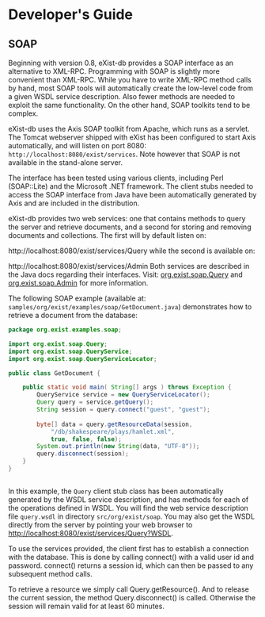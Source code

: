 # Developer's Guide

## SOAP

Beginning with version 0.8, eXist-db provides a SOAP interface as an alternative to XML-RPC. Programming with SOAP is slightly more convenient than XML-RPC. While you have to write XML-RPC method calls by hand, most SOAP tools will automatically create the low-level code from a given WSDL service description. Also fewer methods are needed to exploit the same functionality. On the other hand, SOAP toolkits tend to be complex.

eXist-db uses the Axis SOAP toolkit from Apache, which runs as a servlet. The Tomcat webserver shipped with eXist has been configured to start Axis automatically, and will listen on port 8080: `http://localhost:8080/exist/services`. Note however that SOAP is not available in the stand-alone server.

The interface has been tested using various clients, including Perl (SOAP::Lite) and the Microsoft .NET framework. The client stubs needed to access the SOAP interface from Java have been automatically generated by Axis and are included in the distribution.

eXist-db provides two web services: one that contains methods to query the server and retrieve documents, and a second for storing and removing documents and collections. The first will by default listen on:

http://localhost:8080/exist/services/Query
while the second is available on:

http://localhost:8080/exist/services/Admin
Both services are described in the Java docs regarding their interfaces. Visit: [org.exist.soap.Query](api/org/exist/soap/Query.html) and [org.exist.soap.Admin](api/org/exist/soap/Admin.html) for more information.

The following SOAP example (available at: `samples/org/exist/examples/soap/GetDocument.java`) demonstrates how to retrieve a document from the database:

``` java
package org.exist.examples.soap;

import org.exist.soap.Query;
import org.exist.soap.QueryService;
import org.exist.soap.QueryServiceLocator;

public class GetDocument {

    public static void main( String[] args ) throws Exception {
        QueryService service = new QueryServiceLocator();
        Query query = service.getQuery();
        String session = query.connect("guest", "guest");
        
        byte[] data = query.getResourceData(session, 
            "/db/shakespeare/plays/hamlet.xml",
            true, false, false);
        System.out.println(new String(data, "UTF-8"));
        query.disconnect(session);
    }
}
        
```

In this example, the `Query` client stub class has been automatically generated by the WSDL service description, and has methods for each of the operations defined in WSDL. You will find the web service description file `query.wsdl` in directory `src/org/exist/soap`. You may also get the WSDL directly from the server by pointing your web browser to <http://localhost:8080/exist/services/Query?WSDL>.

To use the services provided, the client first has to establish a connection with the database. This is done by calling connect() with a valid user id and password. connect() returns a session id, which can then be passed to any subsequent method calls.

To retrieve a resource we simply call Query.getResource(). And to release the current session, the method Query.disconnect() is called. Otherwise the session will remain valid for at least 60 minutes.
